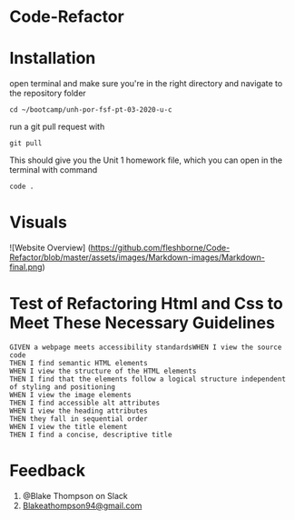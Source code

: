 # Code-Refactor

# Installation
open terminal and make sure you're in the right directory and navigate to the repository folder

```cd ~/bootcamp/unh-por-fsf-pt-03-2020-u-c```

run a git pull request with

```git pull```

This should give you the Unit 1 homework file, which you can open in the terminal with command

```code .```


# Visuals
![Website Overview] (https://github.com/fleshborne/Code-Refactor/blob/master/assets/images/Markdown-images/Markdown-final.png)


# Test of Refactoring Html and Css to Meet These Necessary Guidelines 

    
    GIVEN a webpage meets accessibility standardsWHEN I view the source code
    THEN I find semantic HTML elements
    WHEN I view the structure of the HTML elements
    THEN I find that the elements follow a logical structure independent of styling and positioning
    WHEN I view the image elements
    THEN I find accessible alt attributes
    WHEN I view the heading attributes
    THEN they fall in sequential order
    WHEN I view the title element
    THEN I find a concise, descriptive title
    

# Feedback
1. @Blake Thompson on Slack
2. Blakeathompson94@gmail.com

